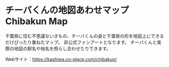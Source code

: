 # チーバくんの地図あわせマップ Chibakun Map

千葉県に住む不思議ないきもの、チーバくんの姿と千葉県の形を地図上にできるだけぴったり重ねたマップ。
非公式ファンアートとなります。
チーバくんと実際の地図の駅名や地名を照らし合わせたりできます。

Webサイト：https://kashiwa.co-place.com/chibakun/
